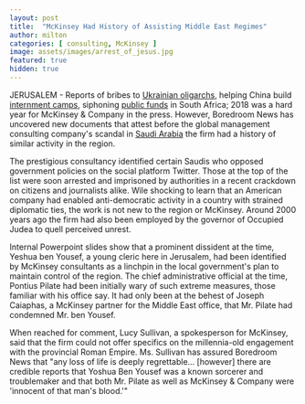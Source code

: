 ```yaml
---
layout: post
title:  "McKinsey Had History of Assisting Middle East Regimes"
author: milton
categories: [ consulting, McKinsey ]
image: assets/images/arrest_of_jesus.jpg
featured: true
hidden: true
---
```


JERUSALEM - Reports of bribes to [Ukrainian oligarchs](https://www.nytimes.com/2018/12/30/world/mckinsey-bribes-boeing-firtash-extradition.html), helping China build [internment camps](https://www.nytimes.com/2018/12/15/world/asia/mckinsey-china-russia.html), siphoning [public funds](https://www.nytimes.com/2018/06/26/world/africa/mckinsey-south-africa-eskom.html) in South Africa; 2018 was a hard year for McKinsey & Company in the press. However, Boredroom News has uncovered new documents that attest before the global management consulting company's scandal in [Saudi Arabia](https://slate.com/news-and-politics/2018/10/mckinsey-saudi-arabia-consulting-scandal.html) the firm had a history of similar activity in the region.

The prestigious consultancy identified certain Saudis who opposed government policies on the social platform Twitter. Those at the top of the list were soon arrested and imprisoned by authorities in a recent crackdown on citizens and journalists alike. Wile shocking to learn that an American company had enabled anti-democratic activity in a country with strained diplomatic ties, the work is not new to the region or McKinsey. Around 2000 years ago the firm had also been employed by the governor of Occupied Judea to quell perceived unrest.

Internal Powerpoint slides show that a prominent dissident at the time, Yeshua ben Yousef, a young cleric here in Jerusalem, had been identified by McKinsey consultants as a linchpin in the local government's plan to maintain control of the region. The chief administrative official at the time, Pontius Pilate had been initially wary of such extreme measures, those familiar with his office say. It had only been at the behest of Joseph Caiaphas, a McKinsey partner for the Middle East office, that Mr. Pilate had condemned Mr. ben Yousef.

When reached for comment, Lucy Sullivan, a spokesperson for McKinsey, said that the firm could not offer specifics on the millennia-old engagement with the provincial Roman Empire. Ms. Sullivan has assured Boredroom News that "any loss of life is deeply regrettable... [however] there are credible reports that Yoshua Ben Yousef was a known sorcerer and troublemaker and that both Mr. Pilate as well as McKinsey & Company were 'innocent of that man's blood.'"